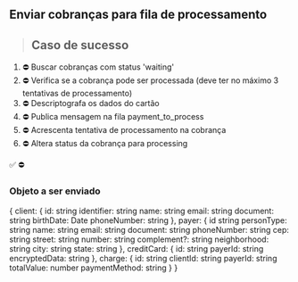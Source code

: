 ## Enviar cobranças para fila de processamento

> ## Caso de sucesso

1. ⛔ Buscar cobranças com status 'waiting'
2. ⛔ Verifica se a cobrança pode ser processada (deve ter no máximo 3 tentativas de processamento)
3. ⛔ Descriptografa os dados do cartão
4. ⛔ Publica mensagem na fila payment_to_process
5. ⛔ Acrescenta tentativa de processamento na cobrança
6. ⛔ Altera status da cobrança para processing

✅
⛔

### Objeto a ser enviado

{
  client: {
    id: string
    identifier: string
    name: string
    email: string
    document: string
    birthDate: Date
    phoneNumber: string
  },
  payer: {
    id string
    personType: string
    name: string
    email: string
    document: string
    phoneNumber: string
    cep: string
    street: string
    number: string
    complement?: string
    neighborhood: string
    city: string
    state: string
  },
  creditCard: {
    id: string
    payerId: string
    encryptedData: string
  },
  charge: {
    id: string
    clientId: string
    payerId: string
    totalValue: number
    paymentMethod: string
  }
}